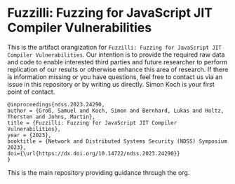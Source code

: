 # Fuzzilli: Fuzzing for JavaScript JIT Compiler Vulnerabilities

This is the artifact orangization for `Fuzzilli: Fuzzing for JavaScript JIT Compiler Vulnerabilities`. 
Our intention is to provide the required raw data and code to enable interested third parties and future researcher to perform replication of our results or otherwise enhance this area of research.
If there is information missing or you have questions, feel free to contact us via an issue in this repository or by writing us directly. Simon Koch is your first point of contact.

```
@inproceedings{ndss.2023.24290,
author = {Groß, Samuel and Koch, Simon and Bernhard, Lukas and Holtz, Thorsten and Johns, Martin},
title = {Fuzzilli: Fuzzing for JavaScript JIT Compiler Vulnerabilities},
year = {2023},
booktitle = {Network and Distributed Systems Security (NDSS) Symposium 2023},
doi={\url{https://dx.doi.org/10.14722/ndss.2023.24290}}
}
``` 

This is the main repository providing guidance through the org.
